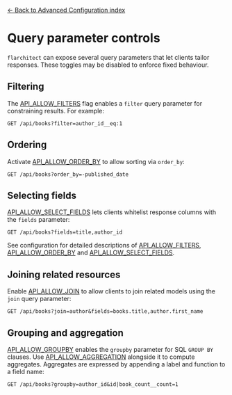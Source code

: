 [← Back to Advanced Configuration index](index.md)

# Query parameter controls
`flarchitect` can expose several query parameters that let clients tailor
responses. These toggles may be disabled to enforce fixed behaviour.
## Filtering
The [API_ALLOW_FILTERS](configuration.html#ALLOW_FILTERS) flag enables a `filter` query parameter for
constraining results. For example:
```
GET /api/books?filter=author_id__eq:1
```
## Ordering
Activate [API_ALLOW_ORDER_BY](configuration.html#ALLOW_ORDER_BY) to allow sorting via `order_by`:
```
GET /api/books?order_by=-published_date
```
## Selecting fields
[API_ALLOW_SELECT_FIELDS](configuration.html#ALLOW_SELECT_FIELDS) lets clients whitelist response columns with
the `fields` parameter:
```
GET /api/books?fields=title,author_id
```
See configuration <configuration> for detailed descriptions of
[API_ALLOW_FILTERS](configuration.html#ALLOW_FILTERS), [API_ALLOW_ORDER_BY](configuration.html#ALLOW_ORDER_BY) and
[API_ALLOW_SELECT_FIELDS](configuration.html#ALLOW_SELECT_FIELDS).
## Joining related resources
Enable [API_ALLOW_JOIN](configuration.html#ALLOW_JOIN) to allow clients to join related models using
the `join` query parameter:
```
GET /api/books?join=author&fields=books.title,author.first_name
```
## Grouping and aggregation
[API_ALLOW_GROUPBY](configuration.html#ALLOW_GROUPBY) enables the `groupby` parameter for SQL
`GROUP BY` clauses. Use [API_ALLOW_AGGREGATION](configuration.html#ALLOW_AGGREGATION) alongside it to
compute aggregates. Aggregates are expressed by appending a label and
function to a field name:
```
GET /api/books?groupby=author_id&id|book_count__count=1
```

